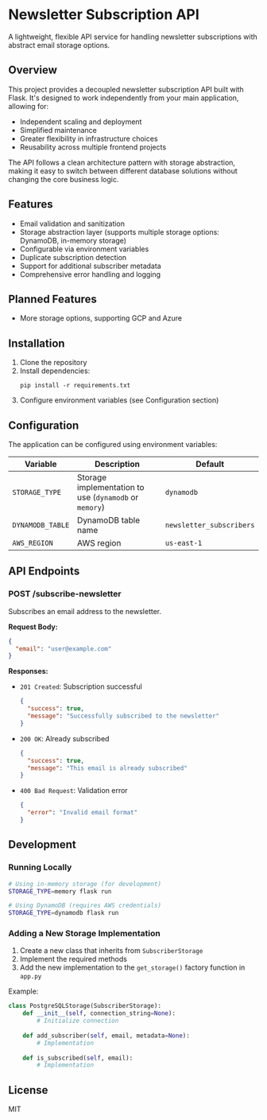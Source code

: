 
# Newsletter Subscription API

A lightweight, flexible API service for handling newsletter subscriptions with abstract email storage options.

## Overview

This project provides a decoupled newsletter subscription API built with Flask. It's designed to work independently from your main application, allowing for:

- Independent scaling and deployment
- Simplified maintenance
- Greater flexibility in infrastructure choices
- Reusability across multiple frontend projects

The API follows a clean architecture pattern with storage abstraction, making it easy to switch between different database solutions without changing the core business logic.

## Features

- Email validation and sanitization
- Storage abstraction layer (supports multiple storage options: DynamoDB, in-memory storage)
- Configurable via environment variables
- Duplicate subscription detection
- Support for additional subscriber metadata
- Comprehensive error handling and logging

## Planned Features
- More storage options, supporting GCP and Azure

## Installation

1. Clone the repository
2. Install dependencies:
   ```
   pip install -r requirements.txt
   ```
3. Configure environment variables (see Configuration section)

## Configuration

The application can be configured using environment variables:

| Variable | Description | Default |
|----------|-------------|---------|
| `STORAGE_TYPE` | Storage implementation to use (`dynamodb` or `memory`) | `dynamodb` |
| `DYNAMODB_TABLE` | DynamoDB table name | `newsletter_subscribers` |
| `AWS_REGION` | AWS region | `us-east-1` |

## API Endpoints

### POST /subscribe-newsletter

Subscribes an email address to the newsletter.

**Request Body:**
```json
{
  "email": "user@example.com"
}
```

**Responses:**

- `201 Created`: Subscription successful
  ```json
  {
    "success": true,
    "message": "Successfully subscribed to the newsletter"
  }
  ```

- `200 OK`: Already subscribed
  ```json
  {
    "success": true,
    "message": "This email is already subscribed"
  }
  ```

- `400 Bad Request`: Validation error
  ```json
  {
    "error": "Invalid email format"
  }
  ```

## Development

### Running Locally

```bash
# Using in-memory storage (for development)
STORAGE_TYPE=memory flask run

# Using DynamoDB (requires AWS credentials)
STORAGE_TYPE=dynamodb flask run
```

### Adding a New Storage Implementation

1. Create a new class that inherits from `SubscriberStorage`
2. Implement the required methods
3. Add the new implementation to the `get_storage()` factory function in `app.py`

Example:
```python
class PostgreSQLStorage(SubscriberStorage):
    def __init__(self, connection_string=None):
        # Initialize connection
        
    def add_subscriber(self, email, metadata=None):
        # Implementation
        
    def is_subscribed(self, email):
        # Implementation
```
## License

MIT